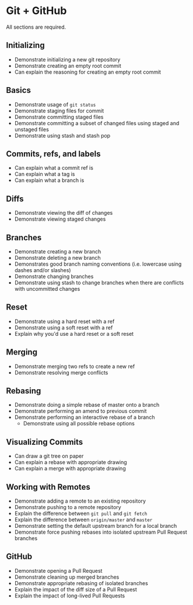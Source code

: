 # Git + GitHub

All sections are required.

## Initializing 

* Demonstrate initializing a new git repository
* Demonstrate creating an empty root commit
* Can explain the reasoning for creating an empty root commit

## Basics

* Demonstrate usage of `git status`
* Demonstrate staging files for commit
* Demonstrate committing staged files
* Demonstrate committing a subset of changed files using staged and unstaged files
* Demonstrate using stash and stash pop

## Commits, refs, and labels 

* Can explain what a commit ref is
* Can explain what a tag is
* Can explain what a branch is

## Diffs

* Demonstrate viewing the diff of changes
* Demonstrate viewing staged changes

## Branches

* Demonstrate creating a new branch
* Demonstrate deleting a new branch
* Demonstrates good branch naming conventions (i.e. lowercase using dashes and/or slashes)
* Demonstrate changing branches
* Demonstrate using stash to change branches when there are conflicts with uncommitted changes

## Reset

* Demonstrate using a hard reset with a ref
* Demonstrate using a soft reset with a ref 
* Explain why you'd use a hard reset or a soft reset

## Merging

* Demonstrate merging two refs to create a new ref
* Demonstrate resolving merge conflicts

## Rebasing

* Demonstrate doing a simple rebase of master onto a branch 
* Demonstrate performing an amend to previous commit
* Demonstrate performing an interactive rebase of a branch
  * Demonstrate using all possible rebase options

## Visualizing Commits

* Can draw a git tree on paper
* Can explain a rebase with appropriate drawing
* Can explain a merge with appropriate drawing

## Working with Remotes

* Demonstrate adding a remote to an existing repository
* Demonstrate pushing to a remote repository
* Explain the difference between `git pull` and `git fetch`
* Explain the difference between `origin/master` and `master`
* Demonstrate setting the default upstream branch for a local branch
* Demonstrate force pushing rebases into isolated upstream Pull Request branches

## GitHub

* Demonstrate opening a Pull Request
* Demonstrate cleaning up merged branches
* Demonstrate appropriate rebasing of isolated branches
* Explain the impact of the diff size of a Pull Request
* Explain the impact of long-lived Pull Requests

